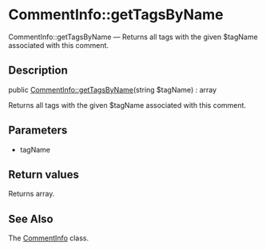 CommentInfo::getTagsByName
================

CommentInfo::getTagsByName — Returns all tags with the given $tagName associated with this comment.

Description
---------------


public [CommentInfo::getTagsByName](https://github.com/lingtalfi/DocTools/blob/master/doc/api/DocTools/Info/CommentInfo/getTagsByName.md)(string $tagName) : array




Returns all tags with the given $tagName associated with this comment.




Parameters
--------------


- tagName
    


Return values
----------------

Returns array.









See Also
-----------

The [CommentInfo](https://github.com/lingtalfi/DocTools/blob/master/doc/api/DocTools/Info/CommentInfo.md) class.
